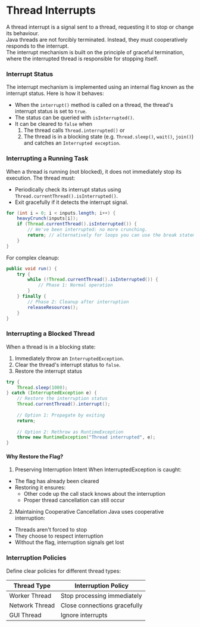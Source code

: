# Thread Interrupts

A thread interrupt is a signal sent to a thread, requesting it to stop or change its behaviour.<br />
Java threads are not forcibly terminated. Instead, they must cooperatively responds to the interrupt.<br />
The interrupt mechanism is built on the principle of graceful termination, where the interrupted thread is responsible for stopping itself.

### Interrupt Status
The interrupt mechanism is implemented using an internal flag known as the interrupt status.
Here is how it behaves:
- When the `interrupt()` method is called on a thread, the thread's interrupt status is set to `true`.
- The status can be queried with `isInterrupted()`.
- It can be cleared to `false` when
    1. The thread calls `Thread.interrupted()` or
    2. The thread is in a blocking state (e.g. `Thread.sleep()`, `wait()`, `join()`) and catches an `Interrupted exception`. 

### Interrupting a Running Task
When a thread is running (not blocked), it does not immediately stop its execution. The thread must:
- Periodically check its interrupt status using `Thread.currentThread().isInterrupted()`.
- Exit gracefully if it detects the interrupt signal.
```java
for (int i = 0; i < inputs.length; i++) {
    heavyCrunch(inputs[i]);
    if (Thread.currentThread().isInterrupted()) {
        // We've been interrupted: no more crunching.
        return; // alternatively for loops you can use the break statement depending on use case
    }
}
```
For complex cleanup:

```java
public void run() {
    try {
        while (!Thread.currentThread().isInterrupted()) {
            // Phase 1: Normal operation
        }
    } finally {
        // Phase 2: Cleanup after interruption
        releaseResources();
    }
}
```

### Interrupting a Blocked Thread
When a thread is in a blocking state:
1. Immediately throw an `InterruptedException`.
2. Clear the thread's interrupt status to `false`.
3. Restore the interrupt status

```java
try {
    Thread.sleep(1000);
} catch (InterruptedException e) {
    // Restore the interruption status
    Thread.currentThread().interrupt();
    
    // Option 1: Propagate by exiting
    return; 
    
    // Option 2: Rethrow as RuntimeException
    throw new RuntimeException("Thread interrupted", e);
}
```

#### Why Restore the Flag?
1. Preserving Interruption Intent
When InterruptedException is caught:

- The flag has already been cleared
- Restoring it ensures:
  - Other code up the call stack knows about the interruption
  - Proper thread cancellation can still occur

2. Maintaining Cooperative Cancellation
Java uses cooperative interruption:
- Threads aren't forced to stop
- They choose to respect interruption
- Without the flag, interruption signals get lost

### Interruption Policies
Define clear policies for different thread types:

| Thread Type     |	Interruption Policy |
|-----------------|---------------------|
| Worker Thread	  |Stop processing immediately|
| Network Thread	 |Close connections gracefully|
| GUI Thread	     |Ignore interrupts|
